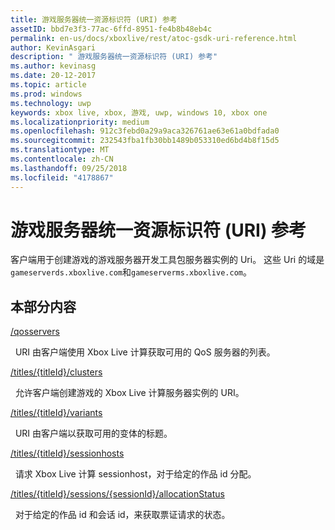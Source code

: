 ```yaml
---
title: 游戏服务器统一资源标识符 (URI) 参考
assetID: bbd7e3f3-77ac-6ffd-8951-fe4b8b48eb4c
permalink: en-us/docs/xboxlive/rest/atoc-gsdk-uri-reference.html
author: KevinAsgari
description: " 游戏服务器统一资源标识符 (URI) 参考"
ms.author: kevinasg
ms.date: 20-12-2017
ms.topic: article
ms.prod: windows
ms.technology: uwp
keywords: xbox live, xbox, 游戏, uwp, windows 10, xbox one
ms.localizationpriority: medium
ms.openlocfilehash: 912c3febd0a29a9aca326761ae63e61a0bdfada0
ms.sourcegitcommit: 232543fba1fb30bb1489b053310ed6bd4b8f15d5
ms.translationtype: MT
ms.contentlocale: zh-CN
ms.lasthandoff: 09/25/2018
ms.locfileid: "4178867"
---
```

# <a name="game-server-universal-resource-identifier-uri-reference"></a>游戏服务器统一资源标识符 (URI) 参考
客户端用于创建游戏的游戏服务器开发工具包服务器实例的 Uri。 这些 Uri 的域是`gameserverds.xboxlive.com`和`gameserverms.xboxlive.com`。
 
<a id="ID4EY"></a>

 
## <a name="in-this-section"></a>本部分内容

[/qosservers](uri-qosservers.md)

&nbsp;&nbsp;URI 由客户端使用 Xbox Live 计算获取可用的 QoS 服务器的列表。

[/titles/{titleId}/clusters](uri-titlestitleidclusters.md)

&nbsp;&nbsp;允许客户端创建游戏的 Xbox Live 计算服务器实例的 URI。

[/titles/{titleId}/variants](uri-titlestitleidvariants.md)

&nbsp;&nbsp;URI 由客户端以获取可用的变体的标题。

[/titles/{titleId}/sessionhosts](uri-titlestitleidsessionhosts.md)

&nbsp;&nbsp;请求 Xbox Live 计算 sessionhost，对于给定的作品 id 分配。

[/titles/{titleId}/sessions/{sessionId}/allocationStatus](uri-titlestitleidsessionssessionidallocationstatus.md)

&nbsp;&nbsp;对于给定的作品 id 和会话 id，来获取票证请求的状态。
 